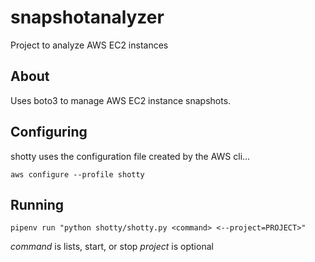 # snapshotanalyzer

Project to analyze AWS EC2 instances

## About

Uses boto3 to manage AWS EC2 instance snapshots.

## Configuring

shotty uses the configuration file created by the AWS cli...

`aws configure --profile shotty`

## Running

`pipenv run "python shotty/shotty.py <command>
<--project=PROJECT>"`

*command* is lists, start, or stop
*project* is optional
